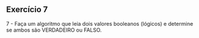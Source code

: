 ## Exercício 7

7 - Faça um algoritmo que leia dois valores booleanos (lógicos) e determine se ambos são VERDADEIRO ou FALSO.

